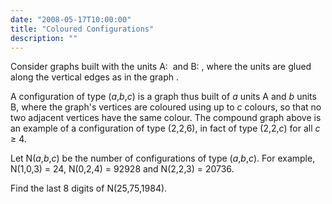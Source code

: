 ```yaml
---
date: "2008-05-17T10:00:00"
title: "Coloured Configurations"
description: ""
---
```


<p>Consider graphs built with the units A: <img alt="" class="dark_img" src="/images/p194_GraphA.png" style="vertical-align:middle;"/>
and B: <img alt="" class="dark_img" src="/images/p194_GraphB.png" style="vertical-align:middle;"/>, where the units are glued along
the vertical edges as in the graph <img alt="" class="dark_img" src="/images/p194_Fig.png" style="vertical-align:middle;"/>.</p>
<p>A configuration of type (<var>a</var>,<var>b</var>,<var>c</var>) is a graph thus built of <var>a</var> units A and <var>b</var> units B, where the graph's vertices are coloured using up to <var>c</var> colours, so that no two adjacent vertices have the same colour.
The compound graph above is an example of a configuration of type (2,2,6), in fact of type (2,2,<var>c</var>) for all <var>c</var> ≥ 4.</p>
<p>Let N(<var>a</var>,<var>b</var>,<var>c</var>) be the number of configurations of type (<var>a</var>,<var>b</var>,<var>c</var>).
For example, N(1,0,3) = 24, N(0,2,4) = 92928 and N(2,2,3) = 20736.</p>
<p>Find the last 8 digits of N(25,75,1984).</p>

